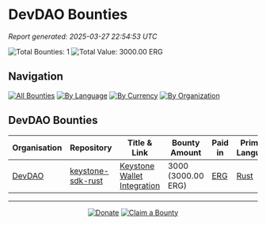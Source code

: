 <!-- GENERATED FILE - DO NOT EDIT DIRECTLY -->
<!-- Generated on: 2025-03-27 22:54:53 -->

# DevDAO Bounties

*Report generated: 2025-03-27 22:54:53 UTC*

![Total Bounties: 1](https://img.shields.io/badge/Total%20Bounties-1-blue) ![Total Value: 3000.00 ERG](https://img.shields.io/badge/Total%20Value-3000.00%20ERG-green)

## Navigation

[![All Bounties](https://img.shields.io/badge/All%20Bounties-106-blue)](../all.md) [![By Language](https://img.shields.io/badge/By%20Language-7-green)](../summary.md#languages) [![By Currency](https://img.shields.io/badge/By%20Currency-7-yellow)](../summary.md#currencies) [![By Organization](https://img.shields.io/badge/By%20Organization-9-orange)](../summary.md#projects)

## DevDAO Bounties

|Organisation|Repository|Title & Link|Bounty Amount|Paid in|Primary Language|Reserve|
|---|---|---|---|---|---|---|
| [DevDAO](by_org/devdao.md) | [keystone-sdk-rust](https://github.com/DevDAO/keystone-sdk-rust) | [Keystone Wallet Integration](https://discord.com/channels/668903786361651200/669989266478202917/1344310506277830697) | 3000 (3000.00 ERG) | [ERG](by_currency/erg.md) | [Rust](by_language/rust.md) | <kbd>In Progress</kbd> |


---

<div align="center">
  <p>
    <a href="../../docs/donate.md"><img src="https://img.shields.io/badge/❤️%20Donate-F44336" alt="Donate"></a>
    <a href="../../docs/bounty-submission-guide.md#reserving-a-bounty"><img src="https://img.shields.io/badge/🔒%20How%20To%20Claim-4CAF50" alt="Claim a Bounty"></a>
  </p>
</div>


<!-- END OF GENERATED CONTENT -->
